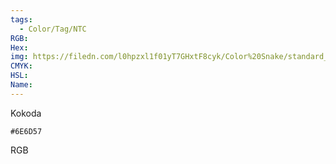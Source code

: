 ```yaml
---
tags:
  - Color/Tag/NTC
RGB:
Hex:
img: https://filedn.com/l0hpzxl1f01yT7GHxtF8cyk/Color%20Snake/standard_csv_to_svg/%23/6E6D57.svg
CMYK:
HSL:
Name:
---
```

Kokoda
```palette
#6E6D57
```
RGB
